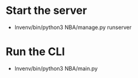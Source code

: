 # Start the server
- lnvenv/bin/python3 NBA/manage.py runserver

# Run the CLI
- lnvenv/bin/python3 NBA/main.py